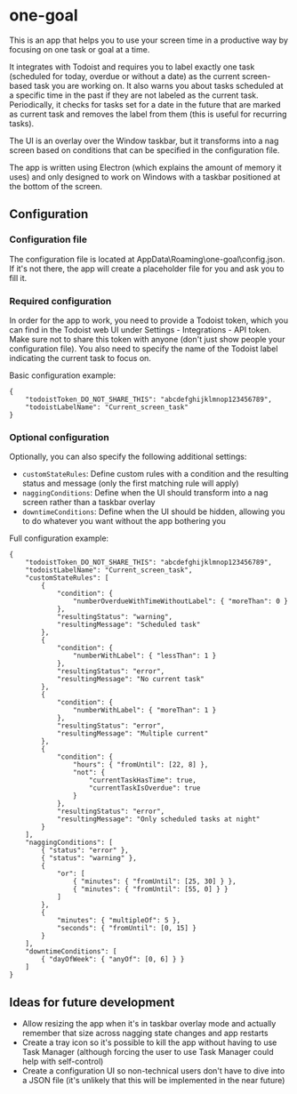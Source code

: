# one-goal

This is an app that helps you to use your screen time in a productive way by focusing on one task or goal at a time.

It integrates with Todoist and requires you to label exactly one task (scheduled for today, overdue or without a date) as the current screen-based task you are working on. It also warns you about tasks scheduled at a specific time in the past if they are not labeled as the current task. Periodically, it checks for tasks set for a date in the future that are marked as current task and removes the label from them (this is useful for recurring tasks).

The UI is an overlay over the Window taskbar, but it transforms into a nag screen based on conditions that can be specified in the configuration file.

The app is written using Electron (which explains the amount of memory it uses) and only designed to work on Windows with a taskbar positioned at the bottom of the screen.

## Configuration

### Configuration file

The configuration file is located at AppData\Roaming\one-goal\config.json. If it's not there, the app will create a placeholder file for you and ask you to fill it.

### Required configuration

In order for the app to work, you need to provide a Todoist token, which you can find in the Todoist web UI under Settings - Integrations - API token. Make sure not to share this token with anyone (don't just show people your configuration file). You also need to specify the name of the Todoist label indicating the current task to focus on.

Basic configuration example:

```
{
    "todoistToken_DO_NOT_SHARE_THIS": "abcdefghijklmnop123456789",
    "todoistLabelName": "Current_screen_task"
}
```

### Optional configuration

Optionally, you can also specify the following additional settings:

-   `customStateRules`: Define custom rules with a condition and the resulting status and message (only the first matching rule will apply)
-   `naggingConditions`: Define when the UI should transform into a nag screen rather than a taskbar overlay
-   `downtimeConditions`: Define when the UI should be hidden, allowing you to do whatever you want without the app bothering you

Full configuration example:

```
{
    "todoistToken_DO_NOT_SHARE_THIS": "abcdefghijklmnop123456789",
    "todoistLabelName": "Current_screen_task",
    "customStateRules": [
        {
            "condition": {
                "numberOverdueWithTimeWithoutLabel": { "moreThan": 0 }
            },
            "resultingStatus": "warning",
            "resultingMessage": "Scheduled task"
        },
        {
            "condition": {
                "numberWithLabel": { "lessThan": 1 }
            },
            "resultingStatus": "error",
            "resultingMessage": "No current task"
        },
        {
            "condition": {
                "numberWithLabel": { "moreThan": 1 }
            },
            "resultingStatus": "error",
            "resultingMessage": "Multiple current"
        },
        {
            "condition": {
                "hours": { "fromUntil": [22, 8] },
                "not": {
                    "currentTaskHasTime": true,
                    "currentTaskIsOverdue": true
                }
            },
            "resultingStatus": "error",
            "resultingMessage": "Only scheduled tasks at night"
        }
    ],
    "naggingConditions": [
        { "status": "error" },
        { "status": "warning" },
        {
            "or": [
                { "minutes": { "fromUntil": [25, 30] } },
                { "minutes": { "fromUntil": [55, 0] } }
            ]
        },
        {
            "minutes": { "multipleOf": 5 },
            "seconds": { "fromUntil": [0, 15] }
        }
    ],
    "downtimeConditions": [
        { "dayOfWeek": { "anyOf": [0, 6] } }
    ]
}
```

## Ideas for future development

-   Allow resizing the app when it's in taskbar overlay mode and actually remember that size across nagging state changes and app restarts
-   Create a tray icon so it's possible to kill the app without having to use Task Manager (although forcing the user to use Task Manager could help with self-control)
-   Create a configuration UI so non-technical users don't have to dive into a JSON file (it's unlikely that this will be implemented in the near future)
